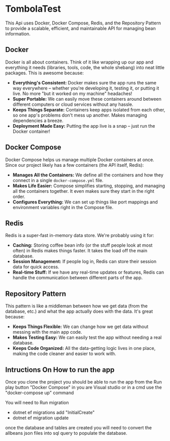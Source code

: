 # TombolaTest


This Api uses Docker, Docker Compose, Redis, and the Repository Pattern to provide a scalable, efficient, and maintainable API for managing bean information.

## Docker

Docker is all about containers. Think of it like wrapping up our app and everything it needs (libraries, tools, code, the whole shebang) into neat little packages. This is awesome because:

* **Everything's Consistent:** Docker makes sure the app runs the same way everywhere – whether you're developing it, testing it, or putting it live. No more "but it worked on my machine" headaches!
* **Super Portable:** We can easily move these containers around between different computers or cloud services without any hassle.
* **Keeps Things Separate:** Containers keep apps isolated from each other, so one app's problems don't mess up another.  Makes managing dependencies a breeze.
* **Deployment Made Easy:**  Putting the app live is a snap – just run the Docker container!

## Docker Compose

Docker Compose helps us manage multiple Docker containers at once.  Since our project likely has a few containers (the API itself, Redis):

* **Manages All the Containers:** We define all the containers and how they connect in a single `docker-compose.yml` file.
* **Makes Life Easier:** Compose simplifies starting, stopping, and managing all the containers together. It even makes sure they start in the right order.
* **Configures Everything:** We can set up things like port mappings and environment variables right in the Compose file.

## Redis

Redis is a super-fast in-memory data store. We're probably using it for:

* **Caching:**  Storing coffee bean info (or the stuff people look at most often) in Redis makes things faster.  It takes the load off the main database.
* **Session Management:** If people log in, Redis can store their session data for quick access.
* **Real-time Stuff:** If we have any real-time updates or features, Redis can handle the communication between different parts of the app.

## Repository Pattern

This pattern is like a middleman between how we get data (from the database, etc.) and what the app actually does with the data.  It's great because:

* **Keeps Things Flexible:** We can change how we get data without messing with the main app code.
* **Makes Testing Easy:** We can easily test the app without needing a real database.
* **Keeps Code Organized:** All the data-getting logic lives in one place, making the code cleaner and easier to work with.

## Intructions On How to run the app

Once you clone the project you should be able to run the app from the Run play button "Docker Compose" in you are Visual studio or in a cmd use the "docker-compose up" command

You will need to Run migration

- dotnet ef migrations add "InitialCreate"
- dotnet ef migration update

once the database and tables are created you will need to convert the allbeans json files into sql query to populate the database.